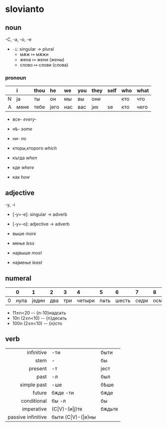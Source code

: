 # slovianto

## noun

-C, -a, -o, -e

- `-i`: singular → plural
  - мѫж ↦ мѫжи
  - жена ↦ жени (жены)
  - слово ↦ слови (слова)

### pronoun

|     | i    | thou | he   | we  | you | they | self | who | what |
| --: | :--- | :--- | :--- | :-- | :-- | :--- | :--- | --- | ---- |
|   N | ја   | ты   | он   | мы  | вы  | они  |      | кто | что  |
|   A | мене | тебе | јего | нас | вас | јих  | se   | кто | чего |

- все- _every-_
- нѣ- _some_
- ни- _no_

- кторы,кторого _which_
- къгда _when_
- кде _where_
- как _how_

## adjective

-y, -i

- \[-y=-e\]: singular → adverb
- \[-y=-o\]: adjective → adverb

- выше _more_
- мење _less_
- највыше _most_
- најмење _least_

## numeral

|     | 0    | 1     | 2   | 3   | 4      | 5    | 6     | 7    | 8   | 9      | 10     |
| :-- | :--- | :---- | :-- | :-- | :----- | :--- | :---- | :--- | :-- | :----- | :----- |
| 0   | нула | једин | два | три | четыри | пѧть | шесть | седм | осм | девѧть | десѧть |

- 11≤n<20 -- {n-10}надсѧть
- 10n (2≤n<10) -- {n}десѧть
- 100n (2≤n<10) -- {n}сто

## verb

|                    |                     |        |
| -----------------: | :------------------ | :----- |
|         infinitive | -ти                 | быти   |
|               stem | -                   | бы     |
|            present | -т                  | јест   |
|               past | -л                  | был    |
|        simple past | -ше                 | бѣше   |
|             future | бѫде -ти            | бѫде   |
|        conditional | бы -л               | бы     |
|         imperative | (C\|V)-(и\|ј)те     | бѫдьте |
| passive infinitive | быти (C\|V)-(\|е)ны |        |
